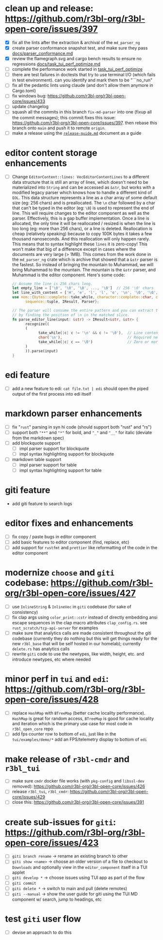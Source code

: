 # clean up and release: https://github.com/r3bl-org/r3bl-open-core/issues/397

- [x] fix all the lints after the extraction & archival of the `md_parser_ng`
- [x] create parser conformance snapshot test, and make sure they pass
      [docs/parser_conformance.md](docs/parser_conformance.md)
- [x] review the flamegraph.svg and cargo bench results to ensure no regressions
      [docs/task_tui_perf_optimize.md](docs/task_tui_perf_optimize.md)
- [ ] complete the performance work started in [task_tui_perf_optimize](docs/task_tui_perf_optimize.md)
- [ ] there are test failures in doctests that try to use terminal I/O (which fails in test
      environment). can you identify and mark them to be "```no_run"
- [ ] fix all the pedantic lints using claude (and don't allow them anymore in Cargo.toml)
- [ ] fix windows bug: https://github.com/r3bl-org/r3bl-open-core/issues/433
- [ ] update changelog
- [ ] squash all the commits in this branch `fix-md-parser` into one (fixup all the commit
      messages); this commit fixes this issue:
      <https://github.com/r3bl-org/r3bl-open-core/issues/397>. then rebase this branch onto `main`
      and push it to remote `origin`.
- [ ] make a release using the [`release-guide.md`](docs/release-guide.md) document as a guide

# editor content storage enhancements

- [ ] Change `EditorContent::lines: VecEditorContentLines` to a different data structure that is
      still an array of lines, which doesn't need to be materialized into `String` and can be
      accessed as `&str`, but works with a modified legacy parser which knows how to handle a
      different kind of `EOL`. This data structure represents a line as a char array of some default
      size (eg: 256 chars) and is preallocated. The `\n` char followed by a char that can't be typed
      in the editor (eg: `\0`) is used to represent the end of line. This will require changes to
      the editor component as well as the parser. Effectively, this is a gap buffer implementation.
      Once a line is allocated, the only time it will be reallocated / resized is when the line is
      too long (eg: more than 256 chars), or a line is deleted. Reallocation is cheap (relatively
      speaking) because to copy 100K bytes it takes a few thousand nanoseconds. And this
      reallocation will only happen rarely. This means that to syntax highlight these `lines` it is
      zero-copy! This won't make that big of a difference except in cases where the documents are
      very large (> 1MB). This comes from the work done in the `md_parser_ng` crate which is archive
      that showed that a `&str` parser is the fastest. So instead of bringing the mountain to
      Muhammad, we will bring Muhammad to the mountain. The mountain is the `&str` parser, and
      Muhammad is the editor component. Here's some code:

  ```rust
  // Assume the line is 256 chars long.
  let empty_line = ['\0', '\0', '\0', ..., '\0']  // 256 '\0' chars
  let line_with_content = ['H', 'e', 'l', 'l', 'o', '\n', '\0', '\0', ..., '\0']
  use nom::{bytes::complete::take_while, character::complete::char, combinator::recognize,
        sequence::tuple, IResult, Parser};

  // The parser will consume the entire pattern and you can extract the actual content
  // by finding the position of \n in the matched slice.
  fn parse_editor_line(input: &str) -> IResult<&str, &str> {
        recognize((
        (
              take_while(|c| c != '\n' && c != '\0'),  // Line content
              char('\n'),                              // Required newline
              take_while(|c| c == '\0')                // Zero or more null padding
        )
        )).parse(input)
  }
  ```

# edi feature

- [ ] add a new feature to edi: `cat file.txt | edi` should open the piped output of the first
      process into edi itself

# markdown parser enhancements

- [ ] fix "`rust`" parsing in syn hi code (should support both "rust" and "rs")
- [ ] support both `"**"` and `"*"` for bold, and `"_"` and `"__"` for italic (deviate from the
      markdown spec)
- [ ] add blockquote support
  - [ ] impl parser support for blockquote
  - [ ] impl syntax highlighting support for blockquote
- [ ] markdown table support
  - [ ] impl parser support for table
  - [ ] impl syntax highlighting support for table

# giti feature

- add giti feature to search logs

# editor fixes and enhancements

- [ ] fix copy / paste bugs in editor component
- [ ] add basic features to editor component (find, replace, etc)
- [ ] add support for `rustfmt` and `prettier` like reformatting of the code in the editor component

# modernize `choose` and `giti` codebase: https://github.com/r3bl-org/r3bl-open-core/issues/427

- [ ] use `InlineString` & `InlineVec` in `giti` codebase (for sake of consistency)
- [ ] fix clap args using `color_print::cstr` instead of directly embedding ansi escape sequences in
      the clap macro attributes `clap_config.rs`. see `rust_scratch/tcp-api-server` for examples
- [ ] make sure that analytics calls are made consistent throughout the giti codebase (currently
      they do nothing but this will get things ready for the new `r3bl_base` that will be self
      hosted in our homelab); currently `delete.rs` has analytics calls
- [ ] rewrite `giti` code to use the newtypes, like width, height, etc. and introduce newtypes, etc
      where needed

# minor perf in `tui` and `edi`: https://github.com/r3bl-org/r3bl-open-core/issues/428

- [ ] replace `HashMap` with `BTreeMap` (better cache locality performance). `HashMap` is great for
      random access, `BTreeMap` is good for cache locality and iteration which is the primary use
      case for most code in `r3bl_open_core` repo
- [ ] add fps counter row to bottom of `edi`, just like in the `tui/examples/demo/*` add an
      FPS/telemetry display to bottom of `edi`

# make release of `r3bl-cmdr` and `r3bl_tui`

- [ ] make sure `cmdr` docker file works (with `pkg-config` and `libssl-dev` removed):
      https://github.com/r3bl-org/r3bl-open-core/issues/426
- [ ] release `r3bl_tui`, `r3bl_cmdr`: https://github.com/r3bl-org/r3bl-open-core/issues/429
- [ ] close this: https://github.com/r3bl-org/r3bl-open-core/issues/391

# create sub-issues for `giti`: https://github.com/r3bl-org/r3bl-open-core/issues/423

- [ ] `giti branch rename` -> rename an existing branch to other
- [ ] `giti show <name>` -> choose an older version of a file to checkout to `Downloads` and
      optionally view in the `editor_component` itself in a TUI applet
- [ ] `giti develop *` -> choose issues using TUI app as part of the flow
- [ ] `giti commit`
- [ ] `giti delete *` -> switch to main and pull (delete remotes)
- [ ] `giti --manual` -> show the user guide for giti using the TUI MD component w/ search, jump to
      headings, etc

# test `giti` user flow

- [ ] devise an approach to do this
